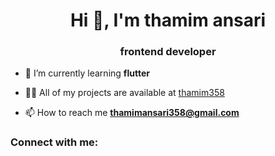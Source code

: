 <h1 align="center">Hi 👋, I'm thamim ansari</h1>
<h3 align="center"> frontend developer</h3>



- 🌱 I’m currently learning **flutter**



- 👨‍💻 All of my projects are available at [thamim358](thamim358)



- 📫 How to reach me **thamimansari358@gmail.com**

<h3 align="left">Connect with me:</h3>
<p align="left">
</p>

